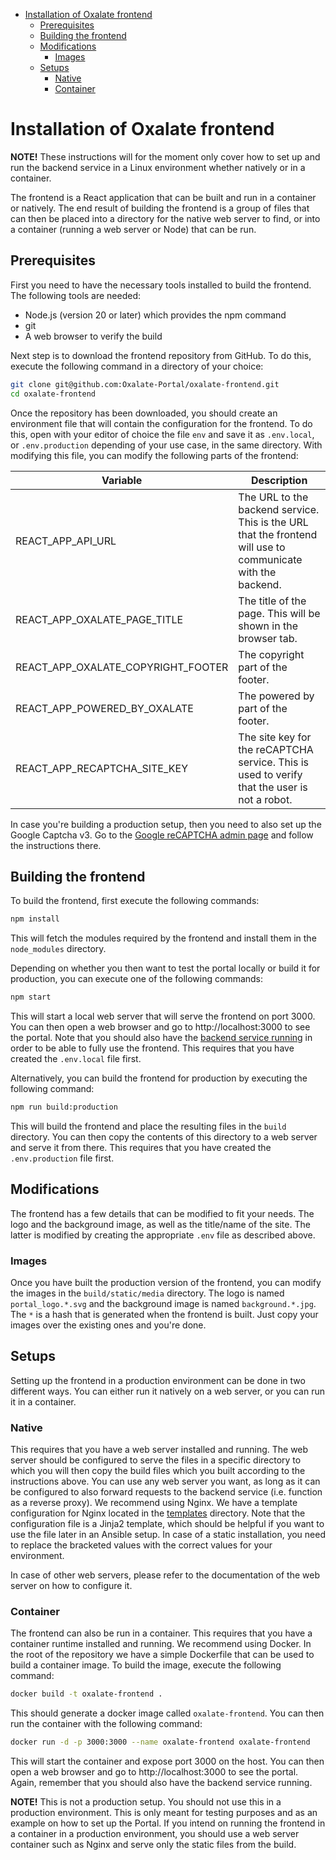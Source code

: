 <!--ts-->
* [Installation of Oxalate frontend](#installation-of-oxalate-frontend)
   * [Prerequisites](#prerequisites)
   * [Building the frontend](#building-the-frontend)
   * [Modifications](#modifications)
      * [Images](#images)
   * [Setups](#setups)
      * [Native](#native)
      * [Container](#container)

<!-- Created by https://github.com/ekalinin/github-markdown-toc -->
<!-- Added by: poltsi, at: Fri Jan 26 07:19:10 PM EET 2024 -->

<!--te-->

# Installation of Oxalate frontend

**NOTE!** These instructions will for the moment only cover how to set up and run the backend service in a Linux environment whether natively or in a container.

The frontend is a React application that can be built and run in a container or natively. The end result of building the frontend is a group of files
that can then be placed into a directory for the native web server to find, or into a container (running a web server or Node) that can be run.

## Prerequisites

First you need to have the necessary tools installed to build the frontend. The following tools are needed:

* Node.js (version 20 or later) which provides the npm command
* git
* A web browser to verify the build

Next step is to download the frontend repository from GitHub. To do this, execute the following command in a directory of your choice:

```bash
git clone git@github.com:Oxalate-Portal/oxalate-frontend.git
cd oxalate-frontend
```

Once the repository has been downloaded, you should create an environment file that will contain the configuration for the frontend. To do this, open with
your editor of choice the file `env` and save it as `.env.local`, or `.env.production` depending of your use case, in the same directory. With modifying this
file, you can modify the following parts of the frontend:

| Variable                           | Description                                                                                                 |
|------------------------------------|-------------------------------------------------------------------------------------------------------------|
| REACT_APP_API_URL                  | The URL to the backend service. This is the URL that the frontend will use to communicate with the backend. |
| REACT_APP_OXALATE_PAGE_TITLE       | The title of the page. This will be shown in the browser tab.                                               |
| REACT_APP_OXALATE_COPYRIGHT_FOOTER | The copyright part of the footer.                                                                           |
| REACT_APP_POWERED_BY_OXALATE       | The powered by part of the footer.                                                                          |
| REACT_APP_RECAPTCHA_SITE_KEY       | The site key for the reCAPTCHA service. This is used to verify that the user is not a robot.                |

In case you're building a production setup, then you need to also set up the Google Captcha v3. Go to the
[Google reCAPTCHA admin page](https://www.google.com/recaptcha/admin/create) and follow the instructions there.

## Building the frontend

To build the frontend, first execute the following commands:

```bash
npm install
```

This will fetch the modules required by the frontend and install them in the `node_modules` directory.

Depending on whether you then want to test the portal locally or build it for production, you can execute one of the following commands:

```bash
npm start
```

This will start a local web server that will serve the frontend on port 3000. You can then open a web browser and go to http://localhost:3000 to see the
portal. Note that you should also have the [backend service running](https://github.com/Oxalate-Portal/oxalate-backend/blob/main/documentation/installation/index.md#build-and-run-locally)
in order to be able to fully use the frontend. This requires that you have created the `.env.local` file first.

Alternatively, you can build the frontend for production by executing the following command:

```bash
npm run build:production
```

This will build the frontend and place the resulting files in the `build` directory. You can then copy the contents of this directory to a web server and serve
it from there. This requires that you have created the `.env.production` file first.

## Modifications

The frontend has a few details that can be modified to fit your needs. The logo and the background image, as well as the title/name of the site. The latter is
modified by creating the appropriate `.env` file as described above.

### Images

Once you have built the production version of the frontend, you can modify the images in the `build/static/media` directory. The logo is named
`portal_logo.*.svg` and the background image is named `background.*.jpg`. The `*` is a hash that is generated when the frontend is built. Just copy your
images over the existing ones and you're done.

## Setups

Setting up the frontend in a production environment can be done in two different ways. You can either run it natively on a web server, or you can run it in a
container.

### Native

This requires that you have a web server installed and running. The web server should be configured to serve the files in a specific directory to which you
will then copy the build files which you built according to the instructions above. You can use any web server you want, as long as it can be configured
to also forward requests to the backend service (i.e. function as a reverse proxy). We recommend using Nginx. We have a template configuration for
Nginx located in the [templates](../../templates) directory. Note that the configuration file is a Jinja2 template, which should be helpful if you want to
use the file later in an Ansible setup. In case of a static installation, you need to replace the bracketed values with the correct values for your environment.

In case of other web servers, please refer to the documentation of the web server on how to configure it.

### Container

The frontend can also be run in a container. This requires that you have a container runtime installed and running. We recommend using Docker. In the root of
the repository we have a simple Dockerfile that can be used to build a container image. To build the image, execute the following command:

```bash
docker build -t oxalate-frontend .
```

This should generate a docker image called `oxalate-frontend`. You can then run the container with the following command:

```bash
docker run -d -p 3000:3000 --name oxalate-frontend oxalate-frontend
```

This will start the container and expose port 3000 on the host. You can then open a web browser and go to http://localhost:3000 to see the portal. Again,
remember that you should also have the backend service running.

**NOTE!** This is not a production setup. You should not use this in a production environment. This is only meant for testing purposes and as an example on how
to set up the Portal. If you intend on running the frontend in a container in a production environment, you should use a web server container such as Nginx
and serve only the static files from the build.